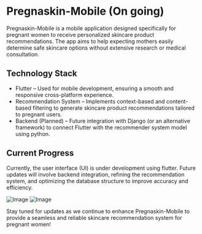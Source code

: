 # Pregnaskin-Mobile (On going)
Pregnaskin-Mobile is a mobile application designed specifically for pregnant women to receive personalized skincare product recommendations. The app aims to help expecting mothers easily determine safe skincare options without extensive research or medical consultation.

## Technology Stack
* Flutter – Used for mobile development, ensuring a smooth and responsive cross-platform experience.
* Recommendation System – Implements context-based and content-based filtering to generate skincare product recommendations tailored to pregnant users.
* Backend (Planned) – Future integration with Django (or an alternative framework) to connect Flutter with the recommender system model using python.

## Current Progress
Currently, the user interface (UI) is under development using flutter. Future updates will involve backend integration, refining the recommendation system, and optimizing the database structure to improve accuracy and efficiency.

![Image](https://github.com/user-attachments/assets/398bd41b-9fae-4436-b484-e07bc53d2a60) ![Image](https://github.com/user-attachments/assets/91ebfdb7-be3b-47e3-8794-f018a29677ae)

Stay tuned for updates as we continue to enhance Pregnaskin-Mobile to provide a seamless and reliable skincare recommendation system for pregnant women!


